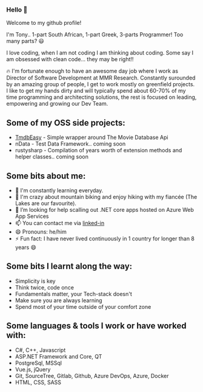 ### Hello 👋

Welcome to my github profile!

I'm Tony.. 1-part South African, 1-part Greek, 3-parts Programmer! Too many parts? 😃

I love coding, when I am not coding I am thinking about coding. Some say I am obsessed with clean code... they may be right!!

🔥 I'm fortunate enough to have an awesome day job where I work as Director of Software Development at MMR Research. Constantly surounded by an amazing group of people, I get to work mostly on greenfield projects. I like to get my hands dirty and will typically spend about 60-70% of my time programming and architecting solutions, the rest is focused on leading, empowering and growing our Dev Team.

## Some of my OSS side projects:
- [TmdbEasy](https://github.com/tonykaralis/TmdbEasy) - Simple wrapper around The Movie Database Api
- nData - Test Data Framework.. coming soon
- rustysharp - Compilation of years worth of extension methods and helper classes.. coming soon

## Some bits about me:
* 🌱 I'm constantly learning everyday.
* 🚴 I'm crazy about mountain biking and enjoy hiking with my fiancée (The Lakes are our favourite).
* 🤔 I’m looking for help scalling out .NET core apps hosted on Azure Web App Services
* 📫 You can contact me via [linked-in](www.linkedin.com/in/tony-karalis)
* 😄 Pronouns: he/him
* ⚡ Fun fact: I have never lived continuously in 1 country for longer than 8 years 😄

## Some bits I learnt along the way:
* Simplicity is key
* Think twice, code once
* Fundamentals matter, your Tech-stack doesn't
* Make sure you are always learning
* Spend most of your time outside of your comfort zone  

## Some languages & tools I work or have worked with:
* C#, C++, Javascript
* ASP.NET Framework and Core, QT
* PostgreSql, MSSql
* Vue.js, jQuery
* Git, SourceTree, Gitlab, Github, Azure DevOps, Azure, Docker
* HTML, CSS, SASS
